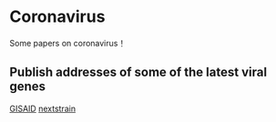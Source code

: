 # Coronavirus
Some papers on coronavirus！
## Publish addresses of some of the latest viral genes
[GISAID](https://platform.gisaid.org/epi3/frontend#286c5)
[nextstrain](https://nextstrain.org/ncov?p=full)

